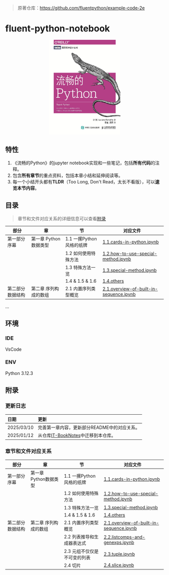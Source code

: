 > 原著仓库：https://github.com/fluentpython/example-code-2e

# fluent-python-notebook

<div style="text-align: center;">
    <img src="./assets/fluent-python.jpg" height="300px" alt="Fluent Python">
</div>

## 特性

1. 《流畅的Python》的jupyter notebook实现和一些笔记，包括**所有代码**的注释。
2. 包含**所有章节**的重点资料，包括本章小结和延伸阅读等。
3. 每一个小结开头都有**TLDR**（Too Long, Don't Read，太长不看版），可以**速览本节内容**。

## 目录

> 章节和文件对应关系的详细信息可以查看[附录](#章节和文件对应关系)

| 部分 | 章 | 节 | 对应文件 |
|----|-----|------|-------|
|第一部分 序幕 | 第一章 Python数据类型 | 1.1 一摞Python风格的纸牌 | [1.1.cards-in-python.ipynb](./Part%201%20Prelude/Chapter1.DataModel/1.1.cards-in-python.ipynb) |
| | | 1.2 如何使用特殊方法 | [1.2.how-to-use-special-method.ipynb](./Part%201%20Prelude/Chapter1.DataModel/1.2.how-to-use-special-method.ipynb) |
| | | 1.3 特殊方法一览 | [1.3.special-method.ipynb](./Part%201%20Prelude/Chapter1.DataModel/1.3.special-method.ipynb) |
| | | 1.4 & 1.5 & 1.6 | [1.4.others](./Part%201%20Prelude/Chapter1.DataModel/1.4.others.ipynb) |
|第二部分 数据结构 | 第二章 序列构成的数组 | 2.1 内置序列类型概览 | [2.1.overview-of-built-in-sequence.ipynb](./Part%202%20DataStructure/Chapter2.ArrayBySequence/2.1.overview-of-built-in-sequence.ipynb) |
...


## 环境

### IDE

VsCode

### ENV

Python 3.12.3

## 附录

### 更新日志

|日期 | 更新 |
|:--- | :---|
| 2025/03/10 | 完善第一章内容，更新部分README中的对应关系。 |
| 2025/01/12 | 从仓库[IT-BookNotes](https://github.com/coderyjc/IT-BookNotes)中迁移到本仓库。 |

### 章节和文件对应关系

| 部分 | 章 | 节 | 对应文件 |
|----|-----|------|-------|
|第一部分 序幕 | 第一章 Python数据类型 | 1.1 一摞Python风格的纸牌 | [1.1.cards-in-python.ipynb](./Part%201%20Prelude/Chapter1.DataModel/1.1.cards-in-python.ipynb) |
| | | 1.2 如何使用特殊方法 | [1.2.how-to-use-special-method.ipynb](./Part%201%20Prelude/Chapter1.DataModel/1.2.how-to-use-special-method.ipynb) |
| | | 1.3 特殊方法一览 | [1.3.special-method.ipynb](./Part%201%20Prelude/Chapter1.DataModel/1.3.special-method.ipynb) |
| | | 1.4 & 1.5 & 1.6 | [1.4.others](./Part%201%20Prelude/Chapter1.DataModel/1.4.others.ipynb) |
|第二部分 数据结构 | 第二章 序列构成的数组 | 2.1 内置序列类型概览 | [2.1.overview-of-built-in-sequence.ipynb](./Part%202%20DataStructure/Chapter2.ArrayBySequence/2.1.overview-of-built-in-sequence.ipynb) |
| | | 2.2 列表推导和生成器表达式 | [2.2.listcomps-and-genexps.ipynb](./Part%202%20DataStructure/Chapter2.ArrayBySequence/2.2.listcomps-and-genexps.ipynb) |
| | | 2.3 元组不仅仅是不可变的列表 | [2.3.tuple.ipynb](./Part%202%20DataStructure/Chapter2.ArrayBySequence/2.3.tuple.ipynb) |
| | | 2.4 切片 | [2.4.slice.ipynb](./Part%202%20DataStructure/Chapter2.ArrayBySequence/2.4.slice.ipynb) |
